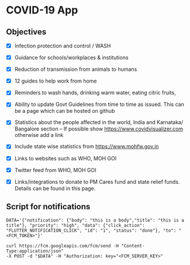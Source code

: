 # COVID-19 App


## Objectives
- [x] Infection protection and control / WASH
- [x] Guidance for schools/workplaces & institutions
- [x] Reduction of transmission from animals to humans 
- [x] 12 guides to help work from home 
- [x] Reminders to wash hands, drinking warm water, eating citric fruits, 
- [x] Ability to update Govt Guidelines from time to time as issued. This can be a page which can be hosted on github
- [x] Statistics about the people affected in the world,  India and Karnataka/ Bangalore section – If possible show https://www.covidvisualizer.com otherwise add a link 
- [x] Include state wise statistics from https://www.mohfw.gov.in
- [x] Links to websites such as WHO, MOH GOI
- [x] Twitter feed from WHO, MOH GOI
- [x] Links/integrations to donate to PM Cares fund and state relief funds. Details can be found in this page.



## Script for notifications

```
DATA='{"notification": {"body": "this is a body","title": "this is a title"}, "priority": "high", "data": {"click_action": "FLUTTER_NOTIFICATION_CLICK", "id": "1", "status": "done"}, "to": "<FCM_TOKEN>"}'

curl https://fcm.googleapis.com/fcm/send -H "Content-Type:application/json"
-X POST -d "$DATA" -H "Authorization: key="<FCM_SERVER_KEY>"
```
